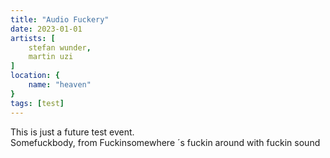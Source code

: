 ```yaml
---
title: "Audio Fuckery"
date: 2023-01-01
artists: [
    stefan wunder,
    martin uzi
]
location: {
    name: "heaven"
}
tags: [test]
---
```

This is just a future test event.  
Somefuckbody, from Fuckinsomewhere ´s fuckin around with fuckin sound
